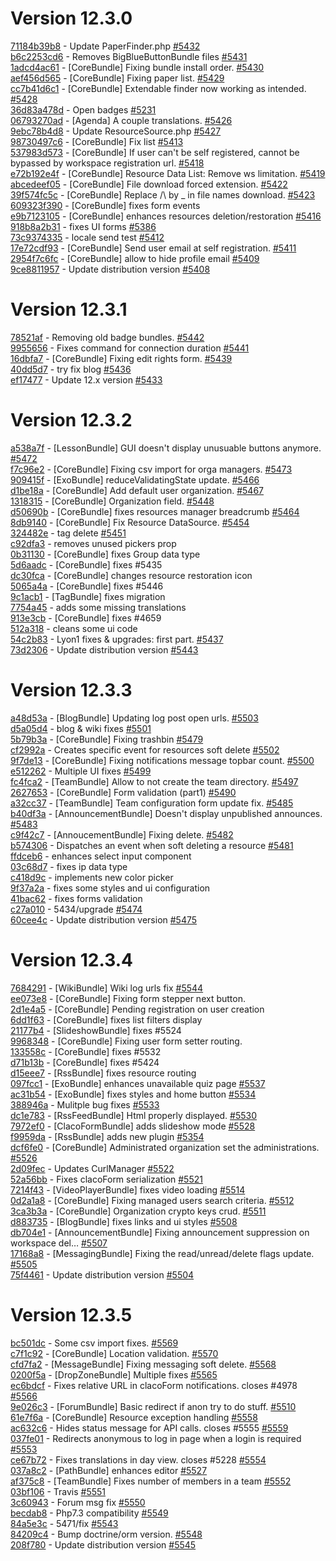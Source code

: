 # Version 12.3.0

[71184b39b8](https://github.com/claroline/Distribution/commit/71184b39b8) - Update PaperFinder.php [#5432](https://github.com/claroline/Distribution/pull/5432)  
[b6c2253cd6](https://github.com/claroline/Distribution/commit/b6c2253cd6) - Removes BigBlueButtonBundle files [#5431](https://github.com/claroline/Distribution/pull/5431)  
[1adcd4ac61](https://github.com/claroline/Distribution/commit/1adcd4ac61) - [CoreBundle] Fixing bundle install order. [#5430](https://github.com/claroline/Distribution/pull/5430)  
[aef456d565](https://github.com/claroline/Distribution/commit/aef456d565) - [CoreBundle] Fixing paper list. [#5429](https://github.com/claroline/Distribution/pull/5429)  
[cc7b41d6c1](https://github.com/claroline/Distribution/commit/cc7b41d6c1) - [CoreBundle] Extendable finder now working as intended. [#5428](https://github.com/claroline/Distribution/pull/5428)  
[36d83a478d](https://github.com/claroline/Distribution/commit/36d83a478d) - Open badges [#5231](https://github.com/claroline/Distribution/pull/5231)  
[06793270ad](https://github.com/claroline/Distribution/commit/06793270ad) - [Agenda] A couple translations. [#5426](https://github.com/claroline/Distribution/pull/5426)  
[9ebc78b4d8](https://github.com/claroline/Distribution/commit/9ebc78b4d8) - Update ResourceSource.php [#5427](https://github.com/claroline/Distribution/pull/5427)  
[98730497c6](https://github.com/claroline/Distribution/commit/98730497c6) - [CoreBundle] Fix list [#5413](https://github.com/claroline/Distribution/pull/5413)  
[537983d573](https://github.com/claroline/Distribution/commit/537983d573) - [CoreBundle] If user can't be self registered, cannot be bypassed by workspace registration url. [#5418](https://github.com/claroline/Distribution/pull/5418)  
[e72b192e4f](https://github.com/claroline/Distribution/commit/e72b192e4f) - [CoreBundle] Resource Data List: Remove ws limitation. [#5419](https://github.com/claroline/Distribution/pull/5419)  
[abcedeef05](https://github.com/claroline/Distribution/commit/abcedeef05) - [CoreBundle] File download forced extension. [#5422](https://github.com/claroline/Distribution/pull/5422)  
[39f574fc5c](https://github.com/claroline/Distribution/commit/39f574fc5c) - [CoreBundle] Replace /\ by _ in file names download. [#5423](https://github.com/claroline/Distribution/pull/5423)  
[609323f390](https://github.com/claroline/Distribution/commit/609323f390) - [CoreBundle] fixes form events  
[e9b7123105](https://github.com/claroline/Distribution/commit/e9b7123105) - [CoreBundle] enhances resources deletion/restoration [#5416](https://github.com/claroline/Distribution/pull/5416)  
[918b8a2b31](https://github.com/claroline/Distribution/commit/918b8a2b31) - fixes UI forms [#5386](https://github.com/claroline/Distribution/pull/5386)  
[73c9374335](https://github.com/claroline/Distribution/commit/73c9374335) - locale send test [#5412](https://github.com/claroline/Distribution/pull/5412)  
[17e72cdf93](https://github.com/claroline/Distribution/commit/17e72cdf93) - [CoreBundle] Send user email at self registration. [#5411](https://github.com/claroline/Distribution/pull/5411)  
[2954f7c6fc](https://github.com/claroline/Distribution/commit/2954f7c6fc) - [CoreBundle] allow to hide profile email [#5409](https://github.com/claroline/Distribution/pull/5409)  
[9ce8811957](https://github.com/claroline/Distribution/commit/9ce8811957) - Update distribution version [#5408](https://github.com/claroline/Distribution/pull/5408)  

# Version 12.3.1  

[78521af](https://github.com/claroline/Distribution/commit/78521af) - Removing old badge bundles. [#5442](https://github.com/claroline/Distribution/pull/5442)  
[9955656](https://github.com/claroline/Distribution/commit/9955656) - Fixes command for connection duration [#5441](https://github.com/claroline/Distribution/pull/5441)  
[16dbfa7](https://github.com/claroline/Distribution/commit/16dbfa7) - [CoreBundle] Fixing edit rights form. [#5439](https://github.com/claroline/Distribution/pull/5439)  
[40dd5d7](https://github.com/claroline/Distribution/commit/40dd5d7) - try fix blog [#5436](https://github.com/claroline/Distribution/pull/5436)  
[ef17477](https://github.com/claroline/Distribution/commit/ef17477) - Update 12.x version [#5433](https://github.com/claroline/Distribution/pull/5433)  

# Version 12.3.2  

[a538a7f](https://github.com/claroline/Distribution/commit/a538a7f) - [LessonBundle] GUI doesn't display unusuable buttons anymore. [#5472](https://github.com/claroline/Distribution/pull/5472)  
[f7c96e2](https://github.com/claroline/Distribution/commit/f7c96e2) - [CoreBundle] Fixing csv import for orga managers. [#5473](https://github.com/claroline/Distribution/pull/5473)  
[909415f](https://github.com/claroline/Distribution/commit/909415f) - [ExoBundle] reduceValidatingState update. [#5466](https://github.com/claroline/Distribution/pull/5466)  
[d1be18a](https://github.com/claroline/Distribution/commit/d1be18a) - [CoreBundle] Add default user organization. [#5467](https://github.com/claroline/Distribution/pull/5467)  
[1318315](https://github.com/claroline/Distribution/commit/1318315) - [CoreBundle] Organization field. [#5448](https://github.com/claroline/Distribution/pull/5448)  
[d50690b](https://github.com/claroline/Distribution/commit/d50690b) - [CoreBundle] fixes resources manager breadcrumb [#5464](https://github.com/claroline/Distribution/pull/5464)  
[8db9140](https://github.com/claroline/Distribution/commit/8db9140) - [CoreBundle] Fix Resource DataSource. [#5454](https://github.com/claroline/Distribution/pull/5454)  
[324482e](https://github.com/claroline/Distribution/commit/324482e) - tag delete [#5451](https://github.com/claroline/Distribution/pull/5451)  
[c92dfa3](https://github.com/claroline/Distribution/commit/c92dfa3) - removes unused pickers prop  
[0b31130](https://github.com/claroline/Distribution/commit/0b31130) - [CoreBundle] fixes Group data type  
[5d6aadc](https://github.com/claroline/Distribution/commit/5d6aadc) - [CoreBundle] fixes #5435  
[dc30fca](https://github.com/claroline/Distribution/commit/dc30fca) - [CoreBundle] changes resource restoration icon  
[5065a4a](https://github.com/claroline/Distribution/commit/5065a4a) - [CoreBundle] fixes #5446  
[9c1acb1](https://github.com/claroline/Distribution/commit/9c1acb1) - [TagBundle] fixes migration  
[7754a45](https://github.com/claroline/Distribution/commit/7754a45) - adds some missing translations  
[913e3cb](https://github.com/claroline/Distribution/commit/913e3cb) - [CoreBundle] fixes #4659  
[512a318](https://github.com/claroline/Distribution/commit/512a318) - cleans some ui code  
[54c2b83](https://github.com/claroline/Distribution/commit/54c2b83) - Lyon1 fixes & upgrades: first part. [#5437](https://github.com/claroline/Distribution/pull/5437)  
[73d2306](https://github.com/claroline/Distribution/commit/73d2306) - Update distribution version [#5443](https://github.com/claroline/Distribution/pull/5443)  

# Version 12.3.3  

[a48d53a](https://github.com/claroline/Distribution/commit/a48d53a) - [BlogBundle] Updating log post open urls. [#5503](https://github.com/claroline/Distribution/pull/5503)  
[d5a05d4](https://github.com/claroline/Distribution/commit/d5a05d4) - blog & wiki fixes [#5501](https://github.com/claroline/Distribution/pull/5501)  
[5b79b3a](https://github.com/claroline/Distribution/commit/5b79b3a) - [CoreBundle] Fixing trashbin [#5479](https://github.com/claroline/Distribution/pull/5479)  
[cf2992a](https://github.com/claroline/Distribution/commit/cf2992a) - Creates specific event for resources soft delete [#5502](https://github.com/claroline/Distribution/pull/5502)  
[9f7de13](https://github.com/claroline/Distribution/commit/9f7de13) - [CoreBundle] Fixing notifications message topbar count. [#5500](https://github.com/claroline/Distribution/pull/5500)  
[e512262](https://github.com/claroline/Distribution/commit/e512262) - Multiple UI fixes [#5499](https://github.com/claroline/Distribution/pull/5499)  
[fc4fca2](https://github.com/claroline/Distribution/commit/fc4fca2) - [TeamBundle] Allow to not create the team directory. [#5497](https://github.com/claroline/Distribution/pull/5497)  
[2627653](https://github.com/claroline/Distribution/commit/2627653) - [CoreBundle] Form validation (part1) [#5490](https://github.com/claroline/Distribution/pull/5490)  
[a32cc37](https://github.com/claroline/Distribution/commit/a32cc37) - [TeamBundle] Team configuration form update fix. [#5485](https://github.com/claroline/Distribution/pull/5485)  
[b40df3a](https://github.com/claroline/Distribution/commit/b40df3a) - [AnnouncementBundle] Doesn't display unpublished announces. [#5483](https://github.com/claroline/Distribution/pull/5483)  
[c9f42c7](https://github.com/claroline/Distribution/commit/c9f42c7) - [AnnoucementBundle] Fixing delete. [#5482](https://github.com/claroline/Distribution/pull/5482)  
[b574306](https://github.com/claroline/Distribution/commit/b574306) - Dispatches an event when soft deleting a resource [#5481](https://github.com/claroline/Distribution/pull/5481)  
[ffdceb6](https://github.com/claroline/Distribution/commit/ffdceb6) - enhances select input component  
[03c68d7](https://github.com/claroline/Distribution/commit/03c68d7) - fixes ip data type  
[c418d9c](https://github.com/claroline/Distribution/commit/c418d9c) - implements new color picker  
[9f37a2a](https://github.com/claroline/Distribution/commit/9f37a2a) - fixes some styles and ui configuration  
[41bac62](https://github.com/claroline/Distribution/commit/41bac62) - fixes forms validation  
[c27a010](https://github.com/claroline/Distribution/commit/c27a010) - 5434/upgrade [#5474](https://github.com/claroline/Distribution/pull/5474)  
[60cee4c](https://github.com/claroline/Distribution/commit/60cee4c) - Update distribution version [#5475](https://github.com/claroline/Distribution/pull/5475)  

# Version 12.3.4  

[7684291](https://github.com/claroline/Distribution/commit/7684291) - [WikiBundle] Wiki log urls fix [#5544](https://github.com/claroline/Distribution/pull/5544)  
[ee073e8](https://github.com/claroline/Distribution/commit/ee073e8) - [CoreBundle] Fixing form stepper next button.  
[2d1e4a5](https://github.com/claroline/Distribution/commit/2d1e4a5) - [CoreBundle] Pending registration on user creation  
[6dd1f63](https://github.com/claroline/Distribution/commit/6dd1f63) - [CoreBundle] fixes list filters display  
[21177b4](https://github.com/claroline/Distribution/commit/21177b4) - [SlideshowBundle] fixes #5524  
[9968348](https://github.com/claroline/Distribution/commit/9968348) - [CoreBundle] Fixing user form setter routing.  
[133558c](https://github.com/claroline/Distribution/commit/133558c) - [CoreBundle] fixes #5532  
[d71b13b](https://github.com/claroline/Distribution/commit/d71b13b) - [CoreBundle] fixes #5424  
[d15eee7](https://github.com/claroline/Distribution/commit/d15eee7) - [RssBundle] fixes resource routing  
[097fcc1](https://github.com/claroline/Distribution/commit/097fcc1) - [ExoBundle] enhances unavailable quiz page [#5537](https://github.com/claroline/Distribution/pull/5537)  
[ac31b54](https://github.com/claroline/Distribution/commit/ac31b54) - [ExoBundle] fixes styles and home button [#5534](https://github.com/claroline/Distribution/pull/5534)  
[388946a](https://github.com/claroline/Distribution/commit/388946a) - Mulitple bug fixes [#5533](https://github.com/claroline/Distribution/pull/5533)  
[dc1e783](https://github.com/claroline/Distribution/commit/dc1e783) - [RssFeedBundle] Html properly displayed. [#5530](https://github.com/claroline/Distribution/pull/5530)  
[7972ef0](https://github.com/claroline/Distribution/commit/7972ef0) - [ClacoFormBundle] adds slideshow mode [#5528](https://github.com/claroline/Distribution/pull/5528)  
[f9959da](https://github.com/claroline/Distribution/commit/f9959da) - [RssBundle] adds new plugin [#5354](https://github.com/claroline/Distribution/pull/5354)  
[dcf6fe0](https://github.com/claroline/Distribution/commit/dcf6fe0) - [CoreBundle] Administrated organization set the administrations. [#5526](https://github.com/claroline/Distribution/pull/5526)  
[2d09fec](https://github.com/claroline/Distribution/commit/2d09fec) - Updates CurlManager [#5522](https://github.com/claroline/Distribution/pull/5522)  
[52a56bb](https://github.com/claroline/Distribution/commit/52a56bb) - Fixes clacoForm serialization [#5521](https://github.com/claroline/Distribution/pull/5521)  
[7214f43](https://github.com/claroline/Distribution/commit/7214f43) - [VideoPlayerBundle] fixes video loading [#5514](https://github.com/claroline/Distribution/pull/5514)  
[0d2a1a8](https://github.com/claroline/Distribution/commit/0d2a1a8) - [CoreBundle] Fixing managed users search criteria. [#5512](https://github.com/claroline/Distribution/pull/5512)  
[3ca3b3a](https://github.com/claroline/Distribution/commit/3ca3b3a) - [CoreBundle] Organization crypto keys crud. [#5511](https://github.com/claroline/Distribution/pull/5511)  
[d883735](https://github.com/claroline/Distribution/commit/d883735) - [BlogBundle] fixes links and ui styles [#5508](https://github.com/claroline/Distribution/pull/5508)  
[db704e1](https://github.com/claroline/Distribution/commit/db704e1) - [AnnouncementBundle] Fixing announcement suppression on workspace del… [#5507](https://github.com/claroline/Distribution/pull/5507)  
[17168a8](https://github.com/claroline/Distribution/commit/17168a8) - [MessagingBundle] Fixing the read/unread/delete flags update. [#5505](https://github.com/claroline/Distribution/pull/5505)  
[75f4461](https://github.com/claroline/Distribution/commit/75f4461) - Update distribution version [#5504](https://github.com/claroline/Distribution/pull/5504)  

# Version 12.3.5  

[bc501dc](https://github.com/claroline/Distribution/commit/bc501dc) - Some csv import fixes. [#5569](https://github.com/claroline/Distribution/pull/5569)  
[c7f1c92](https://github.com/claroline/Distribution/commit/c7f1c92) - [CoreBundle] Location validation. [#5570](https://github.com/claroline/Distribution/pull/5570)  
[cfd7fa2](https://github.com/claroline/Distribution/commit/cfd7fa2) - [MessageBundle] Fixing messaging soft delete. [#5568](https://github.com/claroline/Distribution/pull/5568)  
[0200f5a](https://github.com/claroline/Distribution/commit/0200f5a) - [DropZoneBundle] Multiple fixes [#5565](https://github.com/claroline/Distribution/pull/5565)  
[ec6bdcf](https://github.com/claroline/Distribution/commit/ec6bdcf) - Fixes relative URL in clacoForm notifications. closes #4978 [#5566](https://github.com/claroline/Distribution/pull/5566)  
[9e026c3](https://github.com/claroline/Distribution/commit/9e026c3) - [ForumBundle] Basic redirect if anon try to do stuff. [#5510](https://github.com/claroline/Distribution/pull/5510)  
[61e7f6a](https://github.com/claroline/Distribution/commit/61e7f6a) - [CoreBundle] Resource exception handling [#5558](https://github.com/claroline/Distribution/pull/5558)  
[ac632c6](https://github.com/claroline/Distribution/commit/ac632c6) - Hides status message for API calls. closes #5555 [#5559](https://github.com/claroline/Distribution/pull/5559)  
[037fe01](https://github.com/claroline/Distribution/commit/037fe01) - Redirects anonymous to log in page when a login is required [#5553](https://github.com/claroline/Distribution/pull/5553)  
[ce67b72](https://github.com/claroline/Distribution/commit/ce67b72) - Fixes translations in day view. closes #5228 [#5554](https://github.com/claroline/Distribution/pull/5554)  
[037a8c2](https://github.com/claroline/Distribution/commit/037a8c2) - [PathBundle] enhances editor [#5527](https://github.com/claroline/Distribution/pull/5527)  
[af375c8](https://github.com/claroline/Distribution/commit/af375c8) - [TeamBundle] Fixes number of members in a team [#5552](https://github.com/claroline/Distribution/pull/5552)  
[03bf106](https://github.com/claroline/Distribution/commit/03bf106) - Travis [#5551](https://github.com/claroline/Distribution/pull/5551)  
[3c60943](https://github.com/claroline/Distribution/commit/3c60943) - Forum msg fix [#5550](https://github.com/claroline/Distribution/pull/5550)  
[becdab8](https://github.com/claroline/Distribution/commit/becdab8) - Php7.3 compatibility [#5549](https://github.com/claroline/Distribution/pull/5549)  
[84a5e3c](https://github.com/claroline/Distribution/commit/84a5e3c) - 5471/fix [#5543](https://github.com/claroline/Distribution/pull/5543)  
[84209c4](https://github.com/claroline/Distribution/commit/84209c4) - Bump doctrine/orm version. [#5548](https://github.com/claroline/Distribution/pull/5548)  
[208f780](https://github.com/claroline/Distribution/commit/208f780) - Update distribution version [#5545](https://github.com/claroline/Distribution/pull/5545)  

